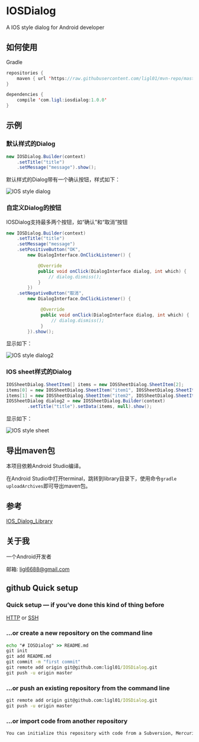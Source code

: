 # IOSDialog
A IOS style dialog for Android developer

## 如何使用
Gradle
```java
repositories {
    maven { url 'https://raw.githubusercontent.com/ligl01/mvn-repo/master'}
}

dependencies {
    compile 'com.ligl:iosdialog:1.0.0'
}
```

## 示例
### 默认样式的Dialog
```java
new IOSDialog.Builder(context)
    .setTitle("title")
    .setMessage("message").show();
```
默认样式的Dialog带有一个确认按钮，样式如下：

![IOS style dialog](https://github.com/ligl01/IOSDialog/raw/master/example/screenshot/device-2017-04-10-112933.png)

### 自定义Dialog的按钮
IOSDialog支持最多两个按钮，如“确认”和“取消”按钮
```java
new IOSDialog.Builder(context)
    .setTitle("title")
    .setMessage("message")
    .setPositiveButton("OK",
        new DialogInterface.OnClickListener() {

            @Override
            public void onClick(DialogInterface dialog, int which) {
                // dialog.dismiss();
            }
        })
    .setNegativeButton("取消",
        new DialogInterface.OnClickListener() {

             @Override
             public void onClick(DialogInterface dialog, int which) {
                 // dialog.dismiss();
             }
        }).show();
```
显示如下：

![IOS style dialog2](https://github.com/ligl01/IOSDialog/raw/master/example/screenshot/device-2017-04-10-113008.png)

### IOS sheet样式的Dialog
```java
IOSSheetDialog.SheetItem[] items = new IOSSheetDialog.SheetItem[2];
items[0] = new IOSSheetDialog.SheetItem("item1", IOSSheetDialog.SheetItem.RED);
items[1] = new IOSSheetDialog.SheetItem("item2", IOSSheetDialog.SheetItem.BLUE);
IOSSheetDialog dialog2 = new IOSSheetDialog.Builder(context)
        .setTitle("title").setData(items, null).show();
```
显示如下：

![IOS style sheet](https://github.com/ligl01/IOSDialog/raw/master/example/screenshot/device-2017-04-10-113032.png)

## 导出maven包
本项目依赖Android Studio编译。

在Android Studio中打开terminal，跳转到library目录下，使用命令`gradle uploadArchives`即可导出maven包。

## 参考
[IOS_Dialog_Library](https://github.com/zhangjoey1984/IOS_Dialog_Library)

## 关于我
一个Android开发者

邮箱: ligl6688@gmail.com

## github Quick setup

### Quick setup — if you’ve done this kind of thing before

[HTTP](https://github.com/ligl01/IOSDialog.git) or [SSH](git@github.com:ligl01/IOSDialog.git)

### …or create a new repository on the command line

```cmd
echo "# IOSDialog" >> README.md
git init
git add README.md
git commit -m "first commit"
git remote add origin git@github.com:ligl01/IOSDialog.git
git push -u origin master
```

### …or push an existing repository from the command line

```cmd
git remote add origin git@github.com:ligl01/IOSDialog.git
git push -u origin master
```

### …or import code from another repository

```cmd
You can initialize this repository with code from a Subversion, Mercurial, or TFS project.
```
